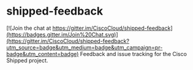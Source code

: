 # shipped-feedback

[![Join the chat at https://gitter.im/CiscoCloud/shipped-feedback](https://badges.gitter.im/Join%20Chat.svg)](https://gitter.im/CiscoCloud/shipped-feedback?utm_source=badge&utm_medium=badge&utm_campaign=pr-badge&utm_content=badge)
Feedback and issue tracking for the Cisco Shipped project.
